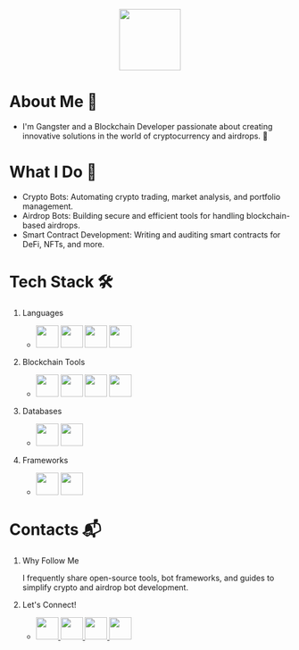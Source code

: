 <p align="center"> <img src="https://i.ibb.co/XSgS30k/Welcome-to-Gangster-s-Profile-12-3-2024.png" height="110"> </p>

   



# About Me 👋

-  I'm Gangster and a Blockchain Developer passionate about creating innovative solutions in the world of cryptocurrency and airdrops. 🚀

# What I Do 🌟 
-  Crypto Bots: Automating crypto trading, market analysis, and portfolio management.
-  Airdrop Bots: Building secure and efficient tools for handling blockchain-based airdrops.
-  Smart Contract Development: Writing and auditing smart contracts for DeFi, NFTs, and more.

# Tech Stack 🛠️

1.  Languages
    -  <img src="https://upload.wikimedia.org/wikipedia/commons/c/c3/Python-logo-notext.svg" height="40"> <img src="https://upload.wikimedia.org/wikipedia/commons/6/6a/JavaScript-logo.png" height="40"> <img src="https://upload.wikimedia.org/wikipedia/commons/1/18/ISO_C%2B%2B_Logo.svg" height="40"> <img src="https://img.icons8.com/color-glass/96/solidity.png" height="40">

2.  Blockchain Tools
    -  <img src="https://svgmix.com/uploads/813f18-web3js.svg" height="40"> <img src="https://miro.medium.com/v2/resize:fit:1200/format:webp/1*SHg7SgjVtPJ-Fma-liXz_Q.png" height="40"> <img src="https://seeklogo.com/images/T/truffle-logo-2DC7EBABF2-seeklogo.com.png" height="40"> <img src="https://seeklogo.com/images/H/hardhat-logo-888739EBB4-seeklogo.com.png" height="40">

3.  Databases
    -  <img src="https://cdn.worldvectorlogo.com/logos/mongodb-icon-1.svg" height="40"> <img src="https://wiki.postgresql.org/images/a/a4/PostgreSQL_logo.3colors.svg" height="40">

4.  Frameworks
    -  <img src="https://seeklogo.com/images/N/nodejs-logo-FBE122E377-seeklogo.com.png" height="40"> <img src="https://img.icons8.com/nolan/64/express-js.png" height="40"> 

# Contacts 📬 

1.  Why Follow Me
   
    I frequently share open-source tools, bot frameworks, and guides to simplify crypto and airdrop bot development.

2.  Let's Connect!

    -  <a href="https://x.com/gangster_gpc"> <img src="https://img.icons8.com/nolan/96/twitterx.png" height="40"> </a> <a href="https://www.youtube.com/@Shortcut_4_Life"> <img src="https://img.icons8.com/color/96/youtube-play.png" height="40"> </a> <a href="https://discord.com/channels/@gangster_gpc"> <img src="https://img.icons8.com/arcade/128/discord-logo.png" height="40"> </a> <a href="https://facebook.com/shortcut4life"> <img src="https://img.icons8.com/color/96/facebook.png" height="40"> </a> 
